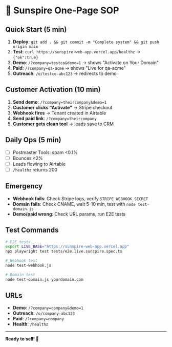 # 🚀 Sunspire One-Page SOP

## Quick Start (5 min)

1. **Deploy**: `git add . && git commit -m "Complete system" && git push origin main`
2. **Test**: `curl https://sunspire-web-app.vercel.app/healthz` → `{"ok":true}`
3. **Demo**: `/?company=testco&demo=1` → shows "Activate on Your Domain"
4. **Paid**: `/?company=qa-acme` → shows "Live for qa-acme"
5. **Outreach**: `/o/testco-abc123` → redirects to demo

## Customer Activation (10 min)

1. **Send demo**: `/?company=theircompany&demo=1`
2. **Customer clicks "Activate"** → Stripe checkout
3. **Webhook fires** → Tenant created in Airtable
4. **Send paid link**: `/?company=theircompany`
5. **Customer gets clean tool** → leads save to CRM

## Daily Ops (5 min)

- [ ] Postmaster Tools: spam <0.1%
- [ ] Bounces <2%
- [ ] Leads flowing to Airtable
- [ ] `/healthz` returns 200

## Emergency

- **Webhook fails**: Check Stripe logs, verify `STRIPE_WEBHOOK_SECRET`
- **Domain fails**: Check CNAME, wait 5-10 min, test with `node test-domain.js`
- **Demo/paid wrong**: Check URL params, run E2E tests

## Test Commands

```bash
# E2E tests
export LIVE_BASE="https://sunspire-web-app.vercel.app"
npx playwright test tests/e2e.live.sunspire.spec.ts

# Webhook test
node test-webhook.js

# Domain test
node test-domain.js yourdomain.com
```

## URLs

- **Demo**: `/?company=company&demo=1`
- **Outreach**: `/o/company-abc123`
- **Paid**: `/?company=company`
- **Health**: `/healthz`

---

**Ready to sell! 🚀**
